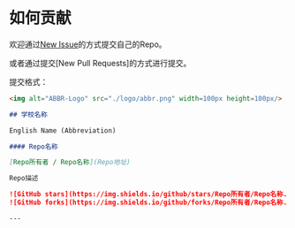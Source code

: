 # 如何贡献

欢迎通过[New Issue](https://github.com/Awesome-Interview/Awesome-School/issues/new)的方式提交自己的Repo。

或者通过提交[New Pull Requests]的方式进行提交。

提交格式：

```markdown
<img alt="ABBR-Logo" src="./logo/abbr.png" width=100px height=100px/>

## 学校名称

English Name (Abbreviation)

#### Repo名称

[Repo所有者 / Repo名称](Repo地址)

Repo描述

![GitHub stars](https://img.shields.io/github/stars/Repo所有者/Repo名称.svg?color=yellow)
![GitHub forks](https://img.shields.io/github/forks/Repo所有者/Repo名称.svg)

---
```
